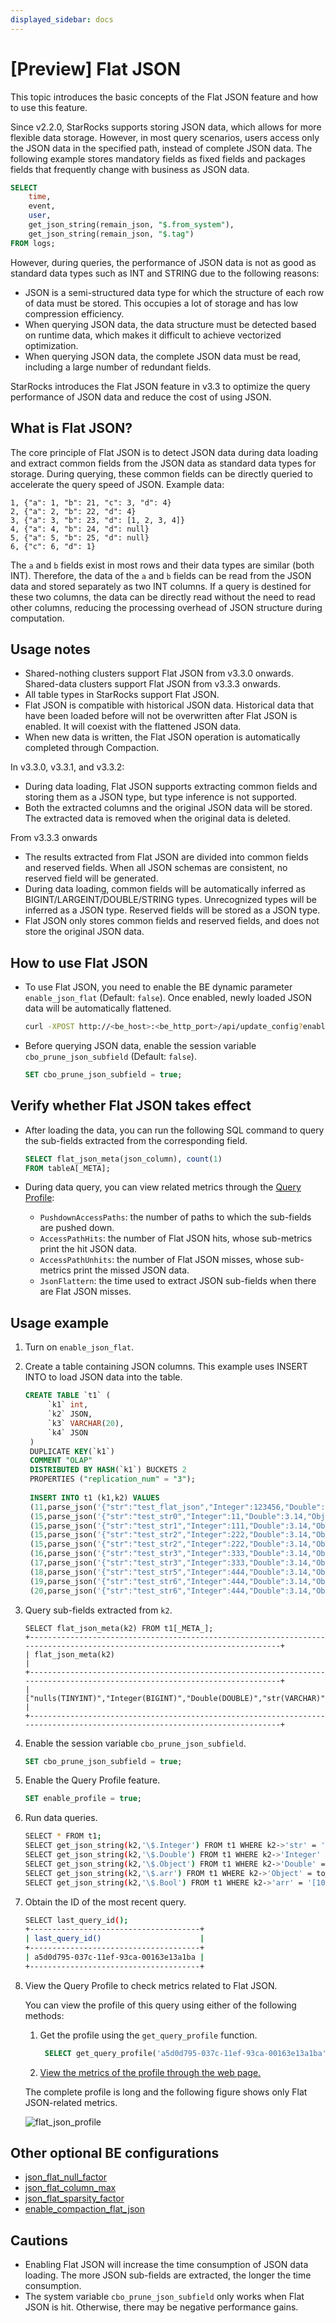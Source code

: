 ```yaml
---
displayed_sidebar: docs
---
```


# [Preview] Flat JSON

This topic introduces the basic concepts of the Flat JSON feature and how to use this feature.

Since v2.2.0, StarRocks supports storing JSON data, which allows for more flexible data storage. However, in most query scenarios, users access only the JSON data in the specified path, instead of complete JSON data. The following example stores mandatory fields as fixed fields and packages fields that frequently change with business as JSON data.

```SQL
SELECT
    time,
    event,
    user,
    get_json_string(remain_json, "$.from_system"),
    get_json_string(remain_json, "$.tag")
FROM logs;
```

However, during queries, the performance of JSON data is not as good as standard data types such as INT and STRING due to the following reasons:

- JSON is a semi-structured data type for which the structure of each row of data must be stored. This occupies a lot of storage and has low compression efficiency.
- When querying JSON data, the data structure must be detected based on runtime data, which makes it difficult to achieve vectorized optimization.
- When querying JSON data, the complete JSON data must be read, including a large number of redundant fields.

StarRocks introduces the Flat JSON feature in v3.3 to optimize the query performance of JSON data and reduce the cost of using JSON.

## What is Flat JSON?

The core principle of Flat JSON is to detect JSON data during data loading and extract common fields from the JSON data as standard data types for storage. During querying, these common fields can be directly queried to accelerate the query speed of JSON. Example data:

```Plaintext
1, {"a": 1, "b": 21, "c": 3, "d": 4}
2, {"a": 2, "b": 22, "d": 4}
3, {"a": 3, "b": 23, "d": [1, 2, 3, 4]}
4, {"a": 4, "b": 24, "d": null}
5, {"a": 5, "b": 25, "d": null}
6, {"c": 6, "d": 1}
```

The `a` and `b` fields exist in most rows and their data types are similar (both INT). Therefore, the data of the `a` and `b` fields can be read from the JSON data and stored separately as two INT columns. If a query is destined for these two columns, the data can be directly read without the need to read other columns, reducing the processing overhead of JSON structure during computation.

## Usage notes

- Shared-nothing clusters support Flat JSON from v3.3.0 onwards. Shared-data clusters support Flat JSON from v3.3.3 onwards.
- All table types in StarRocks support Flat JSON.
- Flat JSON is compatible with historical JSON data. Historical data that have been loaded before will not be overwritten after Flat JSON is enabled. It will coexist with the flattened JSON data.
- When new data is written, the Flat JSON operation is automatically completed through Compaction.

In v3.3.0, v3.3.1, and v3.3.2:

- During data loading, Flat JSON supports extracting common fields and storing them as a JSON type, but type inference is not supported.
- Both the extracted columns and the original JSON data will be stored. The extracted data is removed when the original data is deleted.

From v3.3.3 onwards

- The results extracted from Flat JSON are divided into common fields and reserved fields. When all JSON schemas are consistent, no reserved field will be generated.
- During data loading, common fields will be automatically inferred as BIGINT/LARGEINT/DOUBLE/STRING types. Unrecognized types will be inferred as a JSON type. Reserved fields will be stored as a JSON type.
- Flat JSON only stores common fields and reserved fields, and does not store the original JSON data.

## How to use Flat JSON

- To use Flat JSON, you need to enable the BE dynamic parameter `enable_json_flat` (Default: `false`). Once enabled, newly loaded JSON data will be automatically flattened.

   ```Bash
   curl -XPOST http://<be_host>:<be_http_port>/api/update_config?enable_json_flat=true
   ```

- Before querying JSON data, enable the session variable `cbo_prune_json_subfield` (Default: `false`).

   ```SQL
   SET cbo_prune_json_subfield = true;
   ```

## Verify whether Flat JSON takes effect

- After loading the data, you can run the following SQL command to query the sub-fields extracted from the corresponding field.

    ```SQL
    SELECT flat_json_meta(json_column), count(1)
    FROM tableA[_META];
    ```

- During data query, you can view related metrics through the [Query Profile](https://docs.starrocks.io/docs/administration/query_profile_overview/):
  - `PushdownAccessPaths`: the number of paths to which the sub-fields are pushed down.
  - `AccessPathHits`: the number of Flat JSON hits, whose sub-metrics print the hit JSON data.
  - `AccessPathUnhits`: the number of Flat JSON misses, whose sub-metrics print the missed JSON data.
  - `JsonFlattern`: the time used to extract JSON sub-fields when there are Flat JSON misses.

## Usage example

1. Turn on `enable_json_flat`.
2. Create a table containing JSON columns. This example uses INSERT INTO to load JSON data into the table.

   ```SQL
   CREATE TABLE `t1` (
        `k1` int,
        `k2` JSON,
        `k3` VARCHAR(20),
        `k4` JSON
    )             
    DUPLICATE KEY(`k1`)
    COMMENT "OLAP"
    DISTRIBUTED BY HASH(`k1`) BUCKETS 2
    PROPERTIES ("replication_num" = "3");
      
    INSERT INTO t1 (k1,k2) VALUES
    (11,parse_json('{"str":"test_flat_json","Integer":123456,"Double":3.14158,"Object":{"c":"d"},"arr":[10,20,30],"Bool":false,"null":null}')),
    (15,parse_json('{"str":"test_str0","Integer":11,"Double":3.14,"Object":{"a":"b"},"arr":[1,2,3],"Bool":true,"null":null}')),
    (15,parse_json('{"str":"test_str1","Integer":111,"Double":3.14,"Object":{"a":"b"},"arr":[1,2,3],"Bool":true,"null":null}')),
    (15,parse_json('{"str":"test_str2","Integer":222,"Double":3.14,"Object":{"a":"b"},"arr":[1,2,3],"Bool":true,"null":null}')),
    (15,parse_json('{"str":"test_str2","Integer":222,"Double":3.14,"Object":{"a":"b"},"arr":[1,2,3],"Bool":true,"null":null}')),
    (16,parse_json('{"str":"test_str3","Integer":333,"Double":3.14,"Object":{"a":"b"},"arr":[1,2,3],"Bool":true,"null":null}')),
    (17,parse_json('{"str":"test_str3","Integer":333,"Double":3.14,"Object":{"a":"b"},"arr":[1,2,3],"Bool":true,"null":null}')),
    (18,parse_json('{"str":"test_str5","Integer":444,"Double":3.14,"Object":{"a":"b"},"arr":[1,2,3],"Bool":true,"null":null}')),
    (19,parse_json('{"str":"test_str6","Integer":444,"Double":3.14,"Object":{"a":"b"},"arr":[1,2,3],"Bool":true,"null":null}')),
    (20,parse_json('{"str":"test_str6","Integer":444,"Double":3.14,"Object":{"a":"b"},"arr":[1,2,3],"Bool":true,"null":null}'));
    ```

3. Query sub-fields extracted from `k2`.

   ```Plaintext
   SELECT flat_json_meta(k2) FROM t1[_META_];
   +---------------------------------------------------------------------------------------------------------------------------+
   | flat_json_meta(k2)                                                                                                        |
   +---------------------------------------------------------------------------------------------------------------------------+
   | ["nulls(TINYINT)","Integer(BIGINT)","Double(DOUBLE)","str(VARCHAR)","Bool(JSON)","Object(JSON)","arr(JSON)","null(JSON)"] |
   +---------------------------------------------------------------------------------------------------------------------------+
   ```

4. Enable the session variable `cbo_prune_json_subfield`.

   ```SQL
   SET cbo_prune_json_subfield = true;
   ```

5. Enable the Query Profile feature.

   ```SQL
   SET enable_profile = true;
   ```

6. Run data queries.

   ```Bash
   SELECT * FROM t1;
   SELECT get_json_string(k2,'\$.Integer') FROM t1 WHERE k2->'str' = 'test_flat_json';
   SELECT get_json_string(k2,'\$.Double') FROM t1 WHERE k2->'Integer' = 123456;
   SELECT get_json_string(k2,'\$.Object') FROM t1 WHERE k2->'Double' = 3.14158;
   SELECT get_json_string(k2,'\$.arr') FROM t1 WHERE k2->'Object' = to_json(map{'c':'d'});
   SELECT get_json_string(k2,'\$.Bool') FROM t1 WHERE k2->'arr' = '[10,20,30]';
   ```

7. Obtain the ID of the most recent query.

   ```Bash
   SELECT last_query_id();
   +--------------------------------------+
   | last_query_id()                      |
   +--------------------------------------+
   | a5d0d795-037c-11ef-93ca-00163e13a1ba |
   +--------------------------------------+
   ```

8. View the Query Profile to check metrics related to Flat JSON.

   You can view the profile of this query using either of the following methods:

   1. Get the profile using the `get_query_profile` function.

      ```SQL
       SELECT get_query_profile('a5d0d795-037c-11ef-93ca-00163e13a1ba')\G
       ```

   2. [View the metrics of the profile through the web page.](https://docs.starrocks.io/docs/administration/query_profile_overview/#obtain-query-profile-via-web-ui)

   The complete profile is long and the following figure shows only Flat JSON-related metrics.

   ![flat_json_profile](../_assets/flat_json.png)

## Other optional BE configurations

- [json_flat_null_factor](../administration/management/BE_configuration.md#json_flat_null_factor)
- [json_flat_column_max](../administration/management/BE_configuration.md#json_flat_column_max)
- [json_flat_sparsity_factor](../administration/management/BE_configuration.md#json_flat_sparsity_factor)
- [enable_compaction_flat_json](../administration/management/BE_configuration.md#enable_compaction_flat_json)

## Cautions

- Enabling Flat JSON will increase the time consumption of JSON data loading. The more JSON sub-fields are extracted, the longer the time consumption.
- The system variable `cbo_prune_json_subfield` only works when Flat JSON is hit. Otherwise, there may be negative performance gains.
